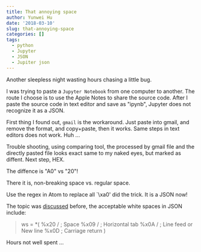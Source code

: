 ```yaml
---
title: That annoying space
author: Yunwei Hu
date: '2018-03-10'
slug: that-annoying-space
categories: []
tags:
  - python
  - Jupyter
  - JSON
  - Jupiter json
---
```

Another sleepless night wasting hours chasing a little bug. 

I was trying to paste a `Jupyter Notebook` from one computer to another. The route I choose is to use the Apple Notes to share the source code. After I paste the source code in text editor and save as "ipynb", Jupyter does not recognize it as a JSON. 

First thing I found out, `gmail` is the workaround. Just paste into gmail, and remove the format, and copy+paste, then it works. Same steps in text editors does not work. Huh ...

Trouble shooting, using comparing tool, the processed by gmail file and the directly pasted file looks exact same to my naked eyes, but marked as diffent. Next step, HEX. 

The diffence is "A0" vs "20"!

There it is, non-breaking space vs. regular space. 

Use the regex in Atom to replace all `\xa0' did the trick. It is a JSON now!

The topic was [discussed](https://github.com/mikechambers/as3corelib/issues/110) before, the acceptable white spaces in JSON include:
> ws = *(
%x20 / ; Space
%x09 / ; Horizontal tab
%x0A / ; Line feed or New line
%x0D ; Carriage return
)

Hours not well spent ...